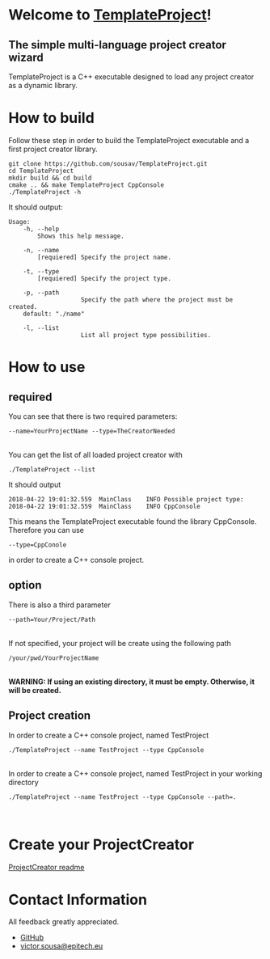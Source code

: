 # Welcome to [TemplateProject](https://sousav.github.io/TemplateProject/)!
## The simple multi-language project creator wizard

TemplateProject is a C++ executable designed to load any project creator as a dynamic library.

# How to build

Follow these step in order to build the TemplateProject executable and a first project creator library.
```shell
git clone https://github.com/sousav/TemplateProject.git
cd TemplateProject
mkdir build && cd build
cmake .. && make TemplateProject CppConsole
./TemplateProject -h
```
It should output:
```shell
Usage:
    -h, --help
        Shows this help message.

    -n, --name
        [requiered] Specify the project name.

    -t, --type
        [requiered] Specify the project type.

    -p, --path
                    Specify the path where the project must be created.
	default: "./name"

    -l, --list
                    List all project type possibilities.
```


# How to use
## required
You can see that there is two required parameters:
```shell
--name=YourProjectName --type=TheCreatorNeeded
```

<br>You can get the list of all loaded project creator with
```shell
./TemplateProject --list
```
It should output
```shell
2018-04-22 19:01:32.559  MainClass    INFO Possible project type:
2018-04-22 19:01:32.559  MainClass    INFO CppConsole
```
This means the TemplateProject executable found the library CppConsole.
Therefore you can use
```shell
--type=CppConole
```
in order to create a C++ console project.

## option
There is also a third parameter
```shell
--path=Your/Project/Path
```
<br>If not specified, your project will be create using the following path
```shell
/your/pwd/YourProjectName
```

<br>**WARNING:
If using an existing directory, it must be empty.
Otherwise, it will be created.**
<br>

## Project creation
In order to create a C++ console project, named TestProject
```shell
./TemplateProject --name TestProject --type CppConsole
```

<br>In order to create a C++ console project, named TestProject in your working directory
```shell
./TemplateProject --name TestProject --type CppConsole --path=.
```
<br>


# Create your ProjectCreator

[ProjectCreator readme](Creators)


# Contact Information

All feedback greatly appreciated.

- [GitHub](https://github.com/sousav)
- [victor.sousa@epitech.eu](mailto:victor.sousa@epitech.eu)
